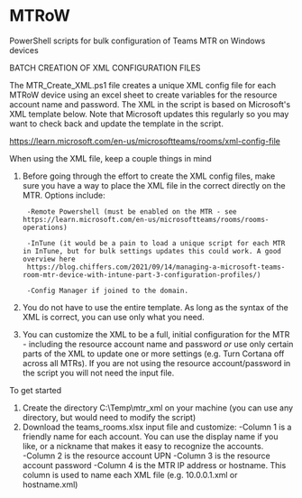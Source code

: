 # MTRoW
PowerShell scripts for bulk configuration of Teams MTR on Windows devices

BATCH CREATION OF XML CONFIGURATION FILES

The MTR_Create_XML.ps1 file creates a unique XML config file for each MTRoW device using an excel sheet to create variables for the resource account name and password. The XML in the script is based on Microsoft's XML template below. Note that Microsoft updates this regularly so you may want to check back and update the template in the script.

https://learn.microsoft.com/en-us/microsoftteams/rooms/xml-config-file

When using the XML file, keep a couple things in mind
1) Before going through the effort to create the XML config files, make sure you have a way to place the XML file in the correct directly on the MTR. Options include:

        -Remote Powershell (must be enabled on the MTR - see https://learn.microsoft.com/en-us/microsoftteams/rooms/rooms-operations)

        -InTune (it would be a pain to load a unique script for each MTR in InTune, but for bulk settings updates this could work. A good overview here       
        https://blog.chiffers.com/2021/09/14/managing-a-microsoft-teams-room-mtr-device-with-intune-part-3-configuration-profiles/)

        -Config Manager if joined to the domain.

2) You do not have to use the entire template. As long as the syntax of the XML is correct, you can use only what you need.
3) You can customize the XML to be a full, initial configuration for the MTR - including the resource account name and password *or* use only certain parts of the XML to update one or more settings (e.g. Turn Cortana off across all MTRs).  If you are not using the resource account/password in the script you will not need the input file. 


To get started
1. Create the directory C:\Temp\mtr_xml on your machine (you can use any directory, but would need to modify the script)
2. Download the teams_rooms.xlsx input file and customize:
    -Column 1 is a friendly name for each account. You can use the display name if you like, or a nickname that makes it easy to recognize the accounts.  
    -Column 2 is the resource account UPN 
    -Column 3 is the resource account password
    -Column 4 is the MTR IP address or hostname. This column is used to name each XML file (e.g. 10.0.0.1.xml or hostname.xml)


